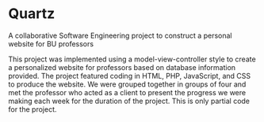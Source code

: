 # Quartz
A collaborative Software Engineering project to construct a personal website for BU professors

This project was implemented using a model-view-controller style to create a personalized website for professors based on database information provided. The project featured coding in HTML, PHP, JavaScript, and CSS to produce the website. We were grouped together in groups of four and met the professor who acted as a client to present the progress we were making each week for the duration of the project. This is only partial code for the project.
